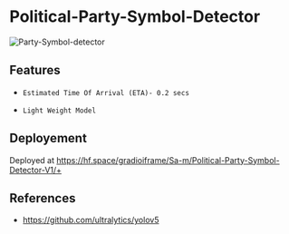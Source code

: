 # Political-Party-Symbol-Detector

![Party-Symbol-detector](https://user-images.githubusercontent.com/44370096/156371318-425f227a-20a0-444d-b9e5-bbd26400214d.gif)

## Features
- `Estimated Time Of Arrival (ETA)- 0.2 secs`

- `Light Weight Model`





## Deployement 
Deployed at https://hf.space/gradioiframe/Sa-m/Political-Party-Symbol-Detector-V1/+

## References
- https://github.com/ultralytics/yolov5
